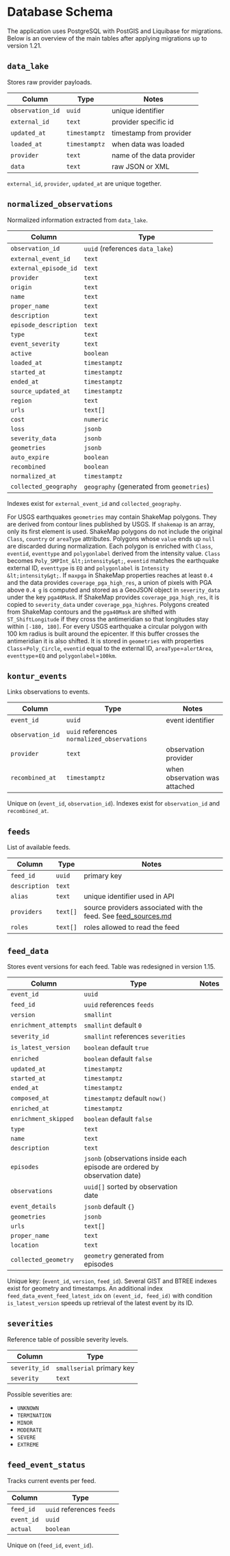 # Database Schema

The application uses PostgreSQL with PostGIS and Liquibase for migrations. Below is an overview of the main tables after applying migrations up to version 1.21.

## `data_lake`
Stores raw provider payloads.

| Column | Type | Notes |
| ------ | ---- | ----- |
| `observation_id` | `uuid` | unique identifier |
| `external_id` | `text` | provider specific id |
| `updated_at` | `timestamptz` | timestamp from provider |
| `loaded_at` | `timestamptz` | when data was loaded |
| `provider` | `text` | name of the data provider |
| `data` | `text` | raw JSON or XML |

`external_id`, `provider`, `updated_at` are unique together.

## `normalized_observations`
Normalized information extracted from `data_lake`.

| Column | Type |
| ------ | ---- |
| `observation_id` | `uuid` (references `data_lake`)
| `external_event_id` | `text`
| `external_episode_id` | `text`
| `provider` | `text`
| `origin` | `text`
| `name` | `text`
| `proper_name` | `text`
| `description` | `text`
| `episode_description` | `text`
| `type` | `text`
| `event_severity` | `text`
| `active` | `boolean`
| `loaded_at` | `timestamptz`
| `started_at` | `timestamptz`
| `ended_at` | `timestamptz`
| `source_updated_at` | `timestamptz`
| `region` | `text`
| `urls` | `text[]`
| `cost` | `numeric`
| `loss` | `jsonb`
| `severity_data` | `jsonb`
| `geometries` | `jsonb`
| `auto_expire` | `boolean`
| `recombined` | `boolean`
| `normalized_at` | `timestamptz`
| `collected_geography` | `geography` (generated from `geometries`)

Indexes exist for `external_event_id` and `collected_geography`.

For USGS earthquakes `geometries` may contain ShakeMap polygons. They are derived
from contour lines published by USGS. If `shakemap` is an array, only
its first element is used. ShakeMap polygons do not include the original
`Class`, `country` or `areaType` attributes. Polygons whose `value` ends up
`null` are discarded during normalization. Each polygon is enriched with
`Class`, `eventid`, `eventtype` and `polygonlabel` derived from the intensity
value. `Class` becomes `Poly_SMPInt_&lt;intensity&gt;`, `eventid` matches the
earthquake external ID, `eventtype` is `EQ` and `polygonlabel` is
`Intensity &lt;intensity&gt;`. If `maxpga` in ShakeMap properties reaches at
least `0.4` and the data provides `coverage_pga_high_res`, a union of
pixels with PGA above `0.4 g` is computed and stored as a GeoJSON object in
`severity_data` under the key `pga40Mask`.
If ShakeMap provides `coverage_pga_high_res`, it is copied to `severity_data` under `coverage_pga_highres`.
Polygons created from ShakeMap contours and the `pga40Mask` are shifted with `ST_ShiftLongitude` if they cross the antimeridian so that longitudes stay within `[-180, 180]`.
For every USGS earthquake a circular polygon with 100&nbsp;km radius is built around the epicenter. If this buffer crosses the antimeridian it is also shifted.
It is stored in `geometries` with properties `Class`=`Poly_Circle`, `eventid` equal
to the external ID, `areaType`=`alertArea`, `eventtype`=`EQ` and `polygonlabel`=`100km`.

## `kontur_events`
Links observations to events.

| Column | Type | Notes |
| ------ | ---- | ----- |
| `event_id` | `uuid` | event identifier |
| `observation_id` | `uuid` references `normalized_observations` |
| `provider` | `text` | observation provider |
| `recombined_at` | `timestamptz` | when observation was attached |

Unique on (`event_id`, `observation_id`). Indexes exist for `observation_id` and `recombined_at`.

## `feeds`
List of available feeds.

| Column | Type | Notes |
| ------ | ---- | ----- |
| `feed_id` | `uuid` | primary key |
| `description` | `text` | |
| `alias` | `text` | unique identifier used in API |
| `providers` | `text[]` | source providers associated with the feed. See [feed_sources.md](feed_sources.md) |
| `roles` | `text[]` | roles allowed to read the feed |

## `feed_data`
Stores event versions for each feed. Table was redesigned in version 1.15.

| Column | Type | Notes |
| ------ | ---- | ----- |
| `event_id` | `uuid` |
| `feed_id` | `uuid` references `feeds` |
| `version` | `smallint` |
| `enrichment_attempts` | `smallint` default `0` |
| `severity_id` | `smallint` references `severities` |
| `is_latest_version` | `boolean` default `true` |
| `enriched` | `boolean` default `false` |
| `updated_at` | `timestamptz` |
| `started_at` | `timestamptz` |
| `ended_at` | `timestamptz` |
| `composed_at` | `timestamptz` default `now()` |
| `enriched_at` | `timestamptz` |
| `enrichment_skipped` | `boolean` default `false` |
| `type` | `text` |
| `name` | `text` |
| `description` | `text` |
| `episodes` | `jsonb` (observations inside each episode are ordered by observation date) |
| `observations` | `uuid[]` sorted by observation date |
| `event_details` | `jsonb` default `{}` |
| `geometries` | `jsonb` |
| `urls` | `text[]` |
| `proper_name` | `text` |
| `location` | `text` |
| `collected_geometry` | `geometry` generated from episodes |

Unique key: (`event_id`, `version`, `feed_id`). Several GIST and BTREE indexes exist for geometry and timestamps. An additional
index `feed_data_event_feed_latest_idx` on `(event_id, feed_id)` with condition `is_latest_version` speeds up retrieval of the
latest event by its ID.

## `severities`
Reference table of possible severity levels.

| Column | Type |
| ------ | ---- |
| `severity_id` | `smallserial` primary key |
| `severity` | `text` |

Possible severities are:

- `UNKNOWN`
- `TERMINATION`
- `MINOR`
- `MODERATE`
- `SEVERE`
- `EXTREME`

## `feed_event_status`
Tracks current events per feed.

| Column | Type |
| ------ | ---- |
| `feed_id` | `uuid` references `feeds` |
| `event_id` | `uuid` |
| `actual` | `boolean` |

Unique on (`feed_id`, `event_id`).
